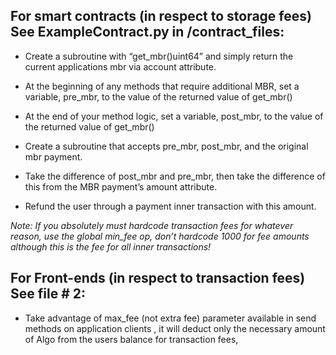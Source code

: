 ## For smart contracts (in respect to storage fees) See ExampleContract.py in /contract_files:

- Create a subroutine with “get_mbr()uint64” and simply return the current applications mbr via account attribute.

- At the beginning of any methods that require additional MBR, set a variable, pre_mbr, to the value of the returned value of get_mbr()

- At the end of your method logic, set a variable, post_mbr, to the value of the returned value of get_mbr()

- Create a subroutine that accepts pre_mbr, post_mbr, and the original mbr payment. 

- Take the difference of post_mbr and pre_mbr, then take the difference of this from the MBR payment’s amount attribute.

- Refund the user through a payment inner transaction with this amount.

*Note: If you absolutely *must* hardcode transaction fees for whatever reason, use the global min_fee op, don’t hardcode 1000 for fee amounts although this is the fee for all inner transactions!*

## For Front-ends (in respect to transaction fees) See file # 2:
- Take advantage of max_fee (not extra fee) parameter available in send methods on application clients , it will deduct only the necessary amount of Algo from the users balance for transaction fees, 
